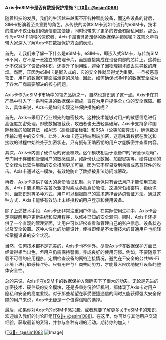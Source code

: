 **Axis卡eSIM卡是否有数据保护措施？[[TG💪+ @esim1088](https://t.me/s/esim1088)]**

随着科技的发展，我们的生活越来越离不开各种智能设备，而这些设备的背后，SIM卡扮演着至关重要的角色。从传统的实体SIM卡到如今流行的eSIM卡，技术的进步不仅让我们的通信更加便捷，同时也带来了更多的安全和隐私问题。那么，作为eSIM卡领域的佼佼者，Axis卡是否具备足够的数据保护措施呢？这篇文章将带大家深入了解Axis卡在数据保护方面的表现。

首先，让我们来了解一下什么是eSIM卡。eSIM卡，即嵌入式SIM卡，与传统SIM卡不同，它不是一张独立的物理卡片，而是直接集成在设备内部的芯片上。这种设计不仅减少了设备的体积，还提升了耐用性，避免了因物理损坏或丢失导致的麻烦。然而，正因为eSIM卡是嵌入式的，它的安全性就显得尤为重要。一旦被恶意攻击，用户的数据可能面临泄露的风险，因此，如何确保eSIM卡的数据安全成为了各大厂商需要解决的核心问题。

Axis卡作为eSIM卡市场中的领先品牌之一，自然也意识到了这一点。Axis卡在其产品中引入了一系列先进的数据保护措施，旨在为用户提供全方位的安全保障。那么，具体来说，Axis卡是如何实现这些保护措施的呢？

首先，Axis卡采用了行业领先的加密技术。这种技术能够对用户的敏感信息进行高强度加密处理，即使数据被截获，攻击者也无法轻易破解。Axis卡支持多种国际标准的加密算法，如AES（高级加密标准）和RSA（公钥加密算法），确保数据传输过程中的安全性。此外，Axis卡还支持端到端加密，这意味着数据在发送和接收的过程中始终处于加密状态，只有拥有正确密钥的用户才能解密并查看内容。

其次，Axis卡内置了硬件级的安全模块。这个模块相当于设备中的“安全保险箱”，专门用于存储和管理用户的敏感信息，如身份认证数据、加密密钥等。硬件级别的安全模块比软件层面的安全措施更加可靠，因为它不容易受到病毒或恶意软件的攻击。Axis卡通过这一模块，有效地防止了数据被非法访问或篡改。

再者，Axis卡提供了强大的身份验证机制。为了确保只有合法用户才能使用其服务，Axis卡要求用户在首次激活时完成多重身份验证。这通常包括密码、指纹识别、面部识别等多种方式，用户可以根据自己的需求选择合适的验证方法。通过这种方式，Axis卡能够有效防止未经授权的用户登录和使用设备。

除了上述技术手段，Axis卡还非常注重用户体验。在实际使用过程中，Axis卡会定期提醒用户更新系统和应用程序，以修补已知的安全漏洞。同时，Axis卡还提供了一个直观的管理界面，让用户可以轻松查看和管理自己的账户信息、设备状态以及安全设置。这种人性化的功能设计，使得即使是不太懂技术的普通用户也能轻松掌握设备的安全状况。

当然，任何技术都不是完美的，Axis卡也不例外。尽管Axis卡在数据保护方面已经做得相当出色，但用户仍需保持警惕，养成良好的使用习惯。例如，不要随意下载不可信的应用程序，定期检查设备的网络连接情况，避免在不安全的公共Wi-Fi环境下进行敏感操作等。只有用户与厂商共同努力，才能最大限度地提升设备的整体安全性。

总的来说，Axis卡在eSIM卡的数据保护方面确实下了很大的功夫。无论是先进的加密技术、硬件级的安全模块，还是多重身份验证机制，都体现了Axis卡对用户隐私和安全的高度重视。对于那些希望在享受便捷通信的同时又能获得强大安全保障的用户来说，Axis卡无疑是一个值得信赖的选择。

最后，如果你对Axis卡的eSIM卡感兴趣，或者想要了解更多关于eSIM卡的知识，欢迎加入我们的讨论群组[[TG💪+ @esim1088](https://t.me/s/esim1088)]。在这里，你可以与其他用户交流经验，获取最新的资讯，并参与各种有趣的活动。期待你的加入！

[[TG💪+ @esim1088](https://t.me/s/esim1088) ![Image](https://i.postimg.cc/4NQfJmqS/Snipaste-2025-05-13-00-14-12.png)]